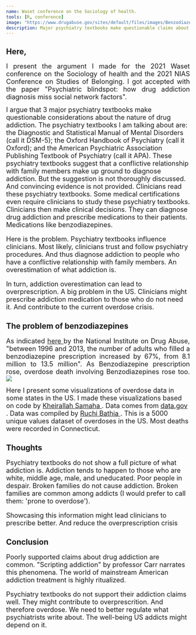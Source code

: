 ```yaml
---
name: Waset conference on the Sociology of health.
tools: [R, conference]
image: "https://www.drugabuse.gov/sites/default/files/images/Benzodiazepines%20and%20Opioids%202.2.jpg"
description: Major psychiatry textbooks make questionable claims about the nature of drug addiction. It might be contributing to over prescription in the US.  
---
```

<h2> Here, </h2>

<p style = "text-align: justify"><font size = "+1">
I present the argument I made for the 2021 Waset conference on the Sociology of health and the 2021 NIAS Conference on Studies of Belonging. I got accepted with the paper "Psychiatric blindspot: how drug addiction diagnosis miss social network factors".

I argue that 3 major psychiatry textbooks make questionable considerations about the nature of drug addiction.
The psychiatry textbooks I am talking about are: the Diagnostic and Statistical Manual of Mental Disorders (call it DSM-5); the Oxford Handbook of Psychiatry (call it Oxford); and the American Psychiatric Association Publishing Textbook of Psychiatry (call it APA).
These psychiatry textbooks suggest that a conflictive relationship with family members make up ground to diagnose addiction.
But the suggestion is not thoroughly discussed.
And convincing evidence is not provided.
Clinicians read these psychiatry textbooks.
Some medical certifications even require clinicians to study these psychiatry textbooks.   
Clinicians then make clinical decisions.
They can diagnose drug addiction and prescribe medications to their patients.
Medications like benzodiazepines.

Here is the problem.
Psychiatry textbooks influence clinicians.
Most likely, clinicians trust and follow psychiatry procedures.
And thus diagnose addiction to people who have a conflictive relationship with family members.
An overestimation of what addiction is. <br>

In turn, addiction overestimation can lead to overprescription.
A big problem in the US.
Clinicians might prescribe addiction medication to those who do not need it.
And contribute to the current overdose crisis.

</font> </p>

<h2> The problem of benzodiazepines </h2>

<p style = "text-align: justify"><font size = "+1">
As indicated <a href = "https://www.drugabuse.gov/drug-topics/opioids/benzodiazepines-opioids"> here </a> by the National Institute on Drug Abuse, "between 1996 and 2013, the number of adults who filled a benzodiazepine prescription increased by 67%, from 8.1 million to 13.5 million".
As Benzodiazepine prescription rose, overdose death involving Benzodiazepines rose too.   

<img src = "https://www.drugabuse.gov/sites/default/files/images/Benzodiazepines%20and%20Opioids%202.2.jpg">

Here I present some visualizations of overdose data in some states in the US.
I made these visualizations based on code by <a href = "https://www.kaggle.com/khsamaha/fatal-drug-overdose-eda"> Kheirallah Samaha </a>. Data comes from <a href = "https://www.data.gov/"> data.gov </a>. Data was compiled by <a href = "https://www.kaggle.com/ruchi798/drug-overdose-deaths"> Ruchi Bathia </a>.
This is a 5000 unique values dataset of overdoses in the US. Most deaths were recorded in Connecticut.

</font> </p>

<div w3-include-html = "/assets/documents/projects_documents/NIAS-presentation.html">
</div>

<h2> Thoughts </h2>
<p style = "text-align: justify"><font size = "+1">

Psychiatry textbooks do not show a full picture of what addiction is.
Addiction tends to happen to those who are white, middle age, male, and uneducated.
Poor people in despair.
Broken families do not cause addiction.
Broken families are common among addicts (I would prefer to call them: 'prone to overdose').

Showcasing this information might lead clinicians to prescribe better.
And reduce the overprescription crisis

</font> </p>

<h2> Conclusion </h2>
<p style = "text-align: justify"><font size = "+1">

Poorly supported claims about drug addiction are common.
"Scripting addiction" by professor Carr narrates this phenomena.
The world of mainstream American addiction treatment is highly ritualized.

Psychiatry textbooks do not support their addiction claims well.
They might contribute to overprescrition.
And therefore overdose.
We need to better regulate what psychiatrists write about.
The well-being US addicts might depend on it.

</font> </p>

<!---
Define w3-include- html function.
Include function in the script.
This code is needed to render NIAS-presentation.html above.
--->
<script>
function includeHTML() {
  var z, i, elmnt, file, xhttp;
  /* Loop through a collection of all HTML elements: */
  z = document.getElementsByTagName("*");
  for (i = 0; i < z.length; i++) {
    elmnt = z[i];
    /*search for elements with a certain atrribute:*/
    file = elmnt.getAttribute("w3-include-html");
    if (file) {
      /* Make an HTTP request using the attribute value as the file name: */
      xhttp = new XMLHttpRequest();
      xhttp.onreadystatechange = function() {
        if (this.readyState == 4) {
          if (this.status == 200) {elmnt.innerHTML = this.responseText;}
          if (this.status == 404) {elmnt.innerHTML = "Page not found.";}
          /* Remove the attribute, and call this function once more: */
          elmnt.removeAttribute("w3-include-html");
          includeHTML();
        }
      }
      xhttp.open("GET", file, true);
      xhttp.send();
      /* Exit the function: */
      return;
    }
  }
}
</script>

<script>
includeHTML();
</script>
